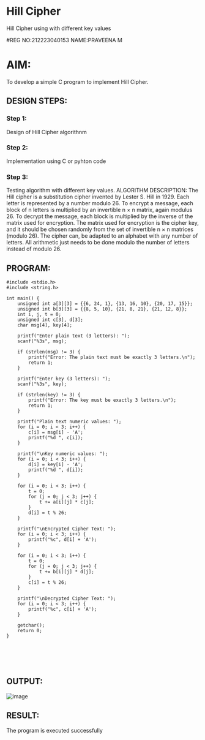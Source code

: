# Hill Cipher
Hill Cipher using with different key values


#REG NO:212223040153
NAME:PRAVEENA M

# AIM:

To develop a simple C program to implement Hill Cipher.

## DESIGN STEPS:

### Step 1:

Design of Hill Cipher algorithnm 

### Step 2:

Implementation using C or pyhton code

### Step 3:

Testing algorithm with different key values. 
ALGORITHM DESCRIPTION:
The Hill cipher is a substitution cipher invented by Lester S. Hill in 1929. Each letter is represented by a number modulo 26. To encrypt a message, each block of n letters is multiplied by an invertible n × n matrix, again modulus 26.
To decrypt the message, each block is multiplied by the inverse of the matrix used for encryption. The matrix used for encryption is the cipher key, and it should be chosen randomly from the set of invertible n × n matrices (modulo 26).
The cipher can, be adapted to an alphabet with any number of letters. All arithmetic just needs to be done modulo the number of letters instead of modulo 26.


## PROGRAM:


```
#include <stdio.h>
#include <string.h>

int main() {
    unsigned int a[3][3] = {{6, 24, 1}, {13, 16, 10}, {20, 17, 15}};
    unsigned int b[3][3] = {{8, 5, 10}, {21, 8, 21}, {21, 12, 8}};
    int i, j, t = 0;
    unsigned int c[3], d[3];
    char msg[4], key[4];

    printf("Enter plain text (3 letters): ");
    scanf("%3s", msg);

    if (strlen(msg) != 3) {
        printf("Error: The plain text must be exactly 3 letters.\n");
        return 1;
    }

    printf("Enter key (3 letters): ");
    scanf("%3s", key);

    if (strlen(key) != 3) {
        printf("Error: The key must be exactly 3 letters.\n");
        return 1;
    }

    printf("Plain text numeric values: ");
    for (i = 0; i < 3; i++) {
        c[i] = msg[i] - 'A';
        printf("%d ", c[i]);
    }

    printf("\nKey numeric values: ");
    for (i = 0; i < 3; i++) {
        d[i] = key[i] - 'A';
        printf("%d ", d[i]);
    }

    for (i = 0; i < 3; i++) {
        t = 0;
        for (j = 0; j < 3; j++) {
            t += a[i][j] * c[j];
        }
        d[i] = t % 26;
    }

    printf("\nEncrypted Cipher Text: ");
    for (i = 0; i < 3; i++) {
        printf("%c", d[i] + 'A');
    }

    for (i = 0; i < 3; i++) {
        t = 0;
        for (j = 0; j < 3; j++) {
            t += b[i][j] * d[j];
        }
        c[i] = t % 26;
    }

    printf("\nDecrypted Cipher Text: ");
    for (i = 0; i < 3; i++) {
        printf("%c", c[i] + 'A');
    }

    getchar();
    return 0;
}






```

## OUTPUT:

![image](https://github.com/user-attachments/assets/aaa9125b-6c06-4f2e-bba8-f2a605ff98c7)


## RESULT:
The program is executed successfully
